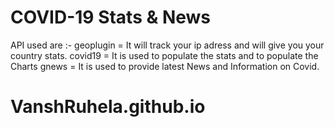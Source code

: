 # COVID-19 Stats & News

API used are :-
geoplugin = It will track your ip adress and will give you your country stats.
covid19 = It is used to populate the stats and to populate the Charts
gnews = It is used to provide latest News and Information on Covid.

# VanshRuhela.github.io
